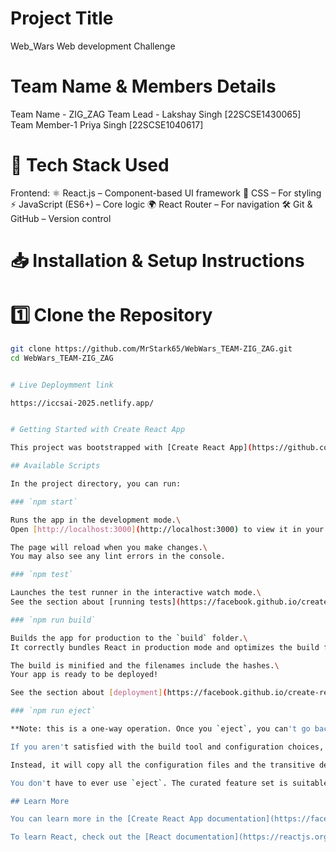# Project Title

Web_Wars Web development Challenge

# Team Name & Members Details

Team Name - ZIG_ZAG
Team Lead - Lakshay Singh [22SCSE1430065]
Team Member-1 Priya Singh [22SCSE1040617]

# 🚀 Tech Stack Used

Frontend:
⚛ React.js – Component-based UI framework
🎨 CSS – For styling
⚡ JavaScript (ES6+) – Core logic
🌍 React Router – For navigation
🛠 Git & GitHub – Version control


# 📥 **Installation & Setup Instructions**  

# **1️⃣ Clone the Repository**  
```sh
git clone https://github.com/MrStark65/WebWars_TEAM-ZIG_ZAG.git
cd WebWars_TEAM-ZIG_ZAG


# Live Deploymment link

https://iccsai-2025.netlify.app/


# Getting Started with Create React App

This project was bootstrapped with [Create React App](https://github.com/facebook/create-react-app).

## Available Scripts

In the project directory, you can run:

### `npm start`

Runs the app in the development mode.\
Open [http://localhost:3000](http://localhost:3000) to view it in your browser.

The page will reload when you make changes.\
You may also see any lint errors in the console.

### `npm test`

Launches the test runner in the interactive watch mode.\
See the section about [running tests](https://facebook.github.io/create-react-app/docs/running-tests) for more information.

### `npm run build`

Builds the app for production to the `build` folder.\
It correctly bundles React in production mode and optimizes the build for the best performance.

The build is minified and the filenames include the hashes.\
Your app is ready to be deployed!

See the section about [deployment](https://facebook.github.io/create-react-app/docs/deployment) for more information.

### `npm run eject`

**Note: this is a one-way operation. Once you `eject`, you can't go back!**

If you aren't satisfied with the build tool and configuration choices, you can `eject` at any time. This command will remove the single build dependency from your project.

Instead, it will copy all the configuration files and the transitive dependencies (webpack, Babel, ESLint, etc) right into your project so you have full control over them. All of the commands except `eject` will still work, but they will point to the copied scripts so you can tweak them. At this point you're on your own.

You don't have to ever use `eject`. The curated feature set is suitable for small and middle deployments, and you shouldn't feel obligated to use this feature. However we understand that this tool wouldn't be useful if you couldn't customize it when you are ready for it.

## Learn More

You can learn more in the [Create React App documentation](https://facebook.github.io/create-react-app/docs/getting-started).

To learn React, check out the [React documentation](https://reactjs.org/).

